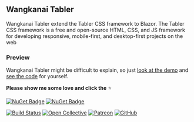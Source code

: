 ## Wangkanai Tabler

Wangkanai Tabler extend the Tabler CSS framework to Blazor. The Tabler CSS framework is a free and open-source HTML,
CSS, and JS framework for developing responsive, mobile-first, and desktop-first projects on the web

### Preview

Wangkanai Tabler might be difficult to explain, so just [look at the demo](https://tabler.wangkanai.com/)
and [see the code](https://github.com/wangkanai/wangkanai/tree/main/Tabler/demo) for yourself.

**Please show me some love and click the** :star:

[![NuGet Badge](https://buildstats.info/nuget/wangkanai.tabler)](https://www.nuget.org/packages/wangkanai.tabler)
[![NuGet Badge](https://buildstats.info/nuget/wangkanai.tabler?includePreReleases=true)](https://www.nuget.org/packages/wangkanai.tabler)

[![Build Status](https://dev.azure.com/wangkanai/GitHub/_apis/build/status/wangkanai?branchName=main)](https://dev.azure.com/wangkanai/GitHub/_build/latest?definitionId=20&branchName=main)
[![Open Collective](https://img.shields.io/badge/open%20collective-support%20me-3385FF.svg)](https://opencollective.com/wangkanai)
[![Patreon](https://img.shields.io/badge/patreon-support%20me-d9643a.svg)](https://www.patreon.com/wangkanai)
[![GitHub](https://img.shields.io/github/license/wangkanai/wangkanai)](https://github.com/wangkanai/wangkanai/blob/main/LICENSE)

